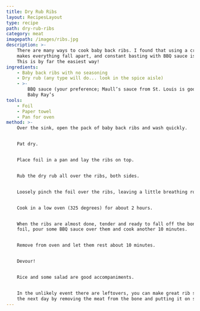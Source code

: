 ```yaml
---
title: Dry Rub Ribs
layout: RecipesLayout
type: recipe
path: dry-rub-ribs
category: meat
imagepath: /images/ribs.jpg
description: >-
    There are many ways to cook baby back ribs. I found that using a crock pot
    makes everything fall apart, and constant basting with BBQ sauce is a hassle.
    This is by far the easiest way!
ingredients:
    - Baby back ribs with no seasoning
    - Dry rub (any type will do... look in the spice aisle)
    - >-
        BBQ sauce (your preference; Maull’s sauce from St. Louis is good as is Sweet
        Baby Ray’s
tools:
    - Foil
    - Paper towel
    - Pan for oven
method: >-
    Over the sink, open the pack of baby back ribs and wash quickly.


    Pat dry.


    Place foil in a pan and lay the ribs on top.


    Rub the dry rub all over the ribs, both sides.


    Loosely pinch the foil over the ribs, leaving a little breathing room


    Cook in a low oven (325 degrees) for about 2 hours.


    When the ribs are almost done, tender and ready to fall off the bone, open the
    foil, pour some BBQ sauce over them and cook another 10 minutes.


    Remove from oven and let them rest about 10 minutes.


    Devour!


    Rice and some salad are good accompaniments.


    In the unlikely event there are leftovers, you can make great rib sandwiches
    the next day by removing the meat from the bone and putting it on small buns.
---
```

